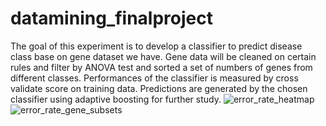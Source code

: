 # datamining_finalproject
The goal of this experiment is to develop a classifier to predict disease class base on gene dataset we have. Gene data will be cleaned on certain rules and filter by ANOVA test and sorted a set of numbers of genes from different classes. Performances of the classifier is measured by cross validate score on training data. Predictions are generated by the chosen classifier using adaptive boosting for further study.
![error_rate_heatmap](https://user-images.githubusercontent.com/102940480/212444158-75e7dc53-cdab-49ff-bc92-e63824d5a384.JPG)
![error_rate_gene_subsets](https://user-images.githubusercontent.com/102940480/212444160-8948e074-3cba-4b3c-989d-e61a5cd5acae.JPG)
